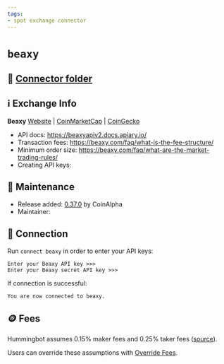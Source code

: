 ```yaml
---
tags:
- spot exchange connector
---
```


# `beaxy`

## 📁 [Connector folder](https://github.com/hummingbot/hummingbot/tree/master/hummingbot/connector/exchange/beaxy)

## ℹ️ Exchange Info

**Beaxy** 
[Website](https://beaxy.com/) | [CoinMarketCap](https://coinmarketcap.com/exchanges/beaxy/) | [CoinGecko](https://www.coingecko.com/en/exchanges/beaxy)

* API docs: https://beaxyapiv2.docs.apiary.io/
* Transaction fees: https://beaxy.com/faq/what-is-the-fee-structure/
* Minimum order size: https://beaxy.com/faq/what-are-the-market-trading-rules/
* Creating API keys: 

## 👷 Maintenance

* Release added: [0.37.0](/release-notes/0.37.0) by CoinAlpha
* Maintainer: 

## 🔑 Connection

Run `connect beaxy` in order to enter your API keys:
 
```
Enter your Beaxy API key >>>
Enter your Beaxy secret API key >>>
```

If connection is successful:
```
You are now connected to beaxy.
```

## 🪙 Fees

Hummingbot assumes 0.15% maker fees and 0.25% taker fees ([source](https://github.com/hummingbot/hummingbot/blob/master/hummingbot/connector/exchange/beaxy/beaxy_utils.py#L11)).

Users can override these assumptions with [Override Fees](/global-configs/override-fees/).

